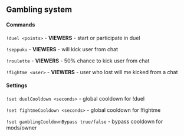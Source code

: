 ## Gambling system
#### Commands
`!duel <points>` - **VIEWERS** - start or participate in duel

`!seppuku` - **VIEWERS** - will kick user from chat

`!roulette` - **VIEWERS** - 50% chance to kick user from chat

`!fightme <user>` - **VIEWERS** - user who lost will me kicked from a chat

#### Settings
`!set duelCooldown <seconds>` - global cooldown for !duel

`!set fightmeCooldown <seconds>` - global cooldown for !fightme

`!set gamblingCooldownBypass true/false` - bypass cooldown for mods/owner